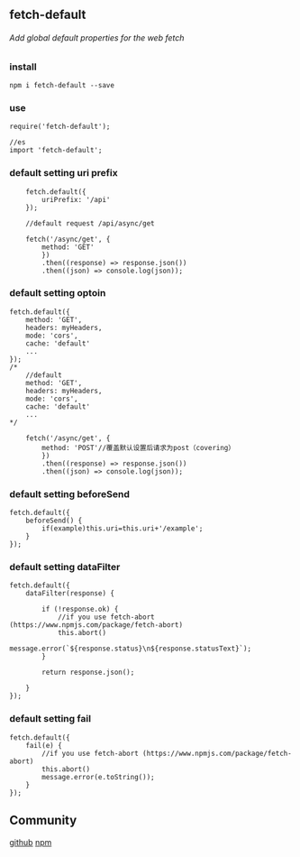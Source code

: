 ## fetch-default

###### Add global default properties for the web fetch

### install
	npm i fetch-default --save

### use

	require('fetch-default');
	
	//es
	import 'fetch-default';

### default setting uri prefix


		fetch.default({
    		uriPrefix: '/api'
		});
	
		//default request /api/async/get
		
		fetch('/async/get', {
        	method: 'GET'
    		})
    		.then((response) => response.json())
    		.then((json) => console.log(json));
    		
### default setting optoin


	fetch.default({ 
        method: 'GET',
       	headers: myHeaders,
       	mode: 'cors',
       	cache: 'default' 
       	...
    });
	/*
		//default
      	method: 'GET',
		headers: myHeaders,
     	mode: 'cors',
     	cache: 'default'
     	...
    */
        
		fetch('/async/get', {
        	method: 'POST'//覆盖默认设置后请求为post（covering）
    		})
    		.then((response) => response.json())
    		.then((json) => console.log(json));

### default setting beforeSend
 		
	fetch.default({ 
		beforeSend() {
			if(example)this.uri=this.uri+'/example';
    	}
    });

### default setting dataFilter
 		
	fetch.default({ 
		dataFilter(response) {

        	if (!response.ok) {
        		//if you use fetch-abort (https://www.npmjs.com/package/fetch-abort)
        		this.abort()
            	message.error(`${response.status}\n${response.statusText}`);
        	}

        	return response.json();

    	}
    });
    
### default setting fail

	fetch.default({ 
		fail(e) {
			//if you use fetch-abort (https://www.npmjs.com/package/fetch-abort)
			this.abort()
        	message.error(e.toString());
    	}
    });
        		
## Community

[github](https://github.com/dengbupapapa/fetch-default) 
[npm](https://www.npmjs.com/package/fetch-default) 